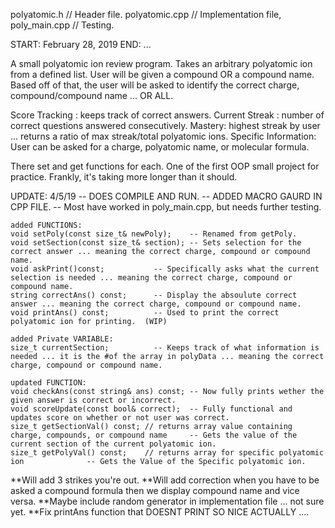 polyatomic.h  // Header file.
polyatomic.cpp // Implementation file,
poly_main.cpp // Testing.

START: February 28, 2019
END: ...



A small polyatomic ion review program.
Takes an arbitrary polyatomic ion from a defined list. User will be given a compound OR a compound name.
Based off of that, the user will be asked to identify the correct charge, compound/compound name ... OR ALL.

Score Tracking : keeps track of correct answers.
Current Streak : number of correct questions answered consecutively.
Mastery: highest streak by user ... returns a ratio of max streak/total polyatomic ions.
Specific Information: User can be asked for a charge, polyatomic name, or molecular formula.

There set and get functions for each.
One of the first OOP small project for practice. Frankly, it's taking more longer than it should.


UPDATE: 4/5/19 
-- DOES COMPILE AND RUN.
-- ADDED MACRO GAURD IN CPP FILE.
-- Most have worked in poly_main.cpp, but needs further testing.

	added FUNCTIONS:
	void setPoly(const size_t& newPoly); 	-- Renamed from getPoly.
	void setSection(const size_t& section); -- Sets selection for the correct answer ... meaning the correct charge, compound or compound name.
	void askPrint()const;			-- Specifically asks what the current selection is needed ... meaning the correct charge, compound or compound name.
	string correctAns() const; 		-- Display the absoulute correct answer ... meaning the correct charge, compound or compound name.
	void printAns() const; 			-- Used to print the correct polyatomic ion for printing.  (WIP)
	
	added Private VARIABLE:
	size_t currentSection; 			-- Keeps track of what information is needed ... it is the #of the array in polyData ... meaning the correct charge, compound or compound name.

	updated FUNCTION:
	void checkAns(const string& ans) const; -- Now fully prints wether the given answer is correct or incorrect.
	void scoreUpdate(const bool& correct);	-- Fully functional and updates score on whether or not user was correct.
	size_t getSectionVal() const; // returns array value containing charge, compounds, or compound name 	-- Gets the value of the current section of the current polyatomic ion.
	size_t getPolyVal() const;    // returns array for specific polyatomic ion				-- Gets the Value of the Specific polyatomic ion.
	
**Will add 3 strikes you're out.
**Will add correction when you have to be asked a compound formula then we display compound name and vice versa.
**Maybe include random generator in implementation file ... not sure yet.
**Fix printAns function that  DOESNT PRINT SO NICE ACTUALLY ....

